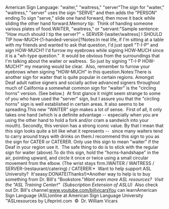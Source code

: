 American Sign Language: 
		"waiter," "waitress," "server"The sign for "waiter," "waitress," "server" uses the sign "SERVE" and then 
	adds the "PERSON" ending.To sign "serve," slide one hand forward, then move it back while sliding the 
	other hand forward.Memory tip:  Think of handing someone various plates of food.WAITER, "waitress," or "servant:"Sample sentence: "How much should I tip the server?" = 
	SERVER-[waiter/waitress] I SHOULD TIP how-MUCH-[1-handed-version]?Notes:In real life, if I'm sitting at a table with my friends and wanted to ask 
	that question, I'd just spell "T-I-P" and sign HOW-MUCH? I'd furrow my 
	eyebrows while signing HOW-MUCH since it is a "wh-type question."  It 
	would be obvious from the surroundings that I'm talking about the waiter or 
	waitress.  So just by signing "T-I-P HOW-MUCH?" my meaning would be 
	clear.  Also, remember to furrow your eyebrows when signing "HOW-MUCH" 
	in this question.Notes:There is another sign for waiter 
	that is quite popular in certain regions. Amongst Deaf adult native signers and socially active 
	advanced signers throughout much of California a somewhat common sign for 
	"waiter" is the "circling horns" version. (See below.)  At first glance 
	it might seem strange to some of you who have used the "server" sign, but I 
	assure you that the "circling horns" sign is well established in 
	certain areas. It also seems to be spreading.This new "WAITER" sign makes a lot of sense.  First of all, it only takes one hand (which 
	is a definite advantage -- especially when you are using the other hand to 
	hold a fork and/or cram a sandwich into your mouth). Secondly, this version 
	has a strong iconic value. By that I mean that this sign looks quite 
	a bit like what it represents --  since many waiters tend to carry 
	around trays with drinks on them.I recommend this sign to you as the sign for CATER or CATERER. Only use this 
	sign to mean "waiter" if the Deaf in your region use it.  The safe 
	thing to do is to stick with the regular sign for waiter (above).To do this sign, hold the "horns-handshape" in the air, pointing upward, and 
	circle it once or twice using a small circular movement from the elbow. (The 
	wrist stays firm.)WAITER / WAITRESS / SERVER-(restaurant/catering) / CATERER:* 
Want to help support ASL University?  It'seasy:DONATE(Thanks!)*Another way to help is to buy something from Dr. Bill's "Bookstore."*Want even more ASL resources?  Visit the "ASL Training Center!"  (Subscription 
Extension of ASLU)*  Also check out Dr. Bill's channel:www.youtube.com/billvicarsYou can learnAmerican Sign Language (ASL)online at American Sign Language University ™ASLresources by Lifeprint.com  ©  Dr. William Vicars